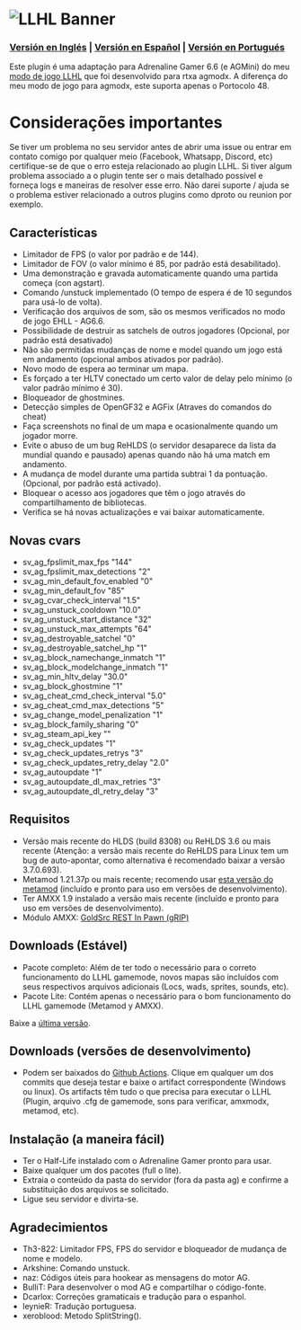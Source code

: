 # ![LLHL Banner](https://raw.githubusercontent.com/FlyingCat-X/llhl/master/LLHL_logo.png)
### [Versión en Inglés](https://github.com/FlyingCat-X/llhl/blob/master/README.md) | [Versión en Español](https://github.com/FlyingCat-X/llhl/blob/master/README_ES.md) | [Versión en Portugués](https://github.com/FlyingCat-X/llhl/blob/master/README_PT.md)
Este plugin é uma adaptação para Adrenaline Gamer 6.6 (e AGMini) do meu [modo de jogo LLHL](https://github.com/rtxa/agmodx/blob/master/valve/addons/amxmodx/scripting/agmodx_llhl.sma) que foi desenvolvido para rtxa agmodx. A diferença do meu modo de jogo para agmodx, este suporta apenas o Portocolo 48.

# Considerações importantes
Se tiver um problema no seu servidor antes de abrir uma issue ou entrar em contato comigo por qualquer meio (Facebook, Whatsapp, Discord, etc) certifique-se de que o erro esteja relacionado ao plugin LLHL. Si tiver algum problema associado a o plugin tente ser o mais detalhado possível e forneça logs e maneiras de resolver esse erro. Não darei suporte / ajuda se o problema estiver relacionado a outros plugins como dproto ou reunion por exemplo.

## Características
- Limitador de FPS (o valor por padrão e de 144).
- Limitador de FOV (o valor mínimo é 85, por padrão está desabilitado).
- Uma demonstração e gravada automaticamente quando uma partida começa (con agstart).
- Comando /unstuck implementado (O tempo de espera é de 10 segundos para usá-lo de volta).
- Verificação dos arquivos de som, são os mesmos verificados no modo de jogo EHLL - AG6.6.
- Possibilidade de destruir as satchels de outros jogadores (Opcional, por padrão está desativado)
- Não são permitidas mudanças de nome e model quando um jogo está em andamento (opcional ambos ativados por padrão).
- Novo modo de espera ao terminar um mapa.
- Es forçado a ter HLTV conectado um certo valor de delay pelo mínimo (o valor padrão mínimo é 30).
- Bloqueador de ghostmines.
- Detecção simples de OpenGF32 e AGFix (Atraves do comandos do cheat)
- Faça screenshots no final de um mapa e ocasionalmente quando um jogador morre.
- Evite o abuso de um bug ReHLDS (o servidor desaparece da lista da mundial quando e pausado)  apenas quando não há uma match em andamento.
- A mudança de model durante uma partida subtrai 1 da pontuação. (Opcional, por padrão está activado).
- Bloquear o acesso aos jogadores que têm o jogo através do compartilhamento de bibliotecas.
- Verifica se há novas actualizações e vai baixar automaticamente.

## Novas cvars
- sv_ag_fpslimit_max_fps "144"
- sv_ag_fpslimit_max_detections "2"
- sv_ag_min_default_fov_enabled "0"
- sv_ag_min_default_fov "85"
- sv_ag_cvar_check_interval "1.5"
- sv_ag_unstuck_cooldown "10.0"
- sv_ag_unstuck_start_distance "32"
- sv_ag_unstuck_max_attempts "64"
- sv_ag_destroyable_satchel "0"
- sv_ag_destroyable_satchel_hp "1"
- sv_ag_block_namechange_inmatch "1"
- sv_ag_block_modelchange_inmatch "1"
- sv_ag_min_hltv_delay "30.0"
- sv_ag_block_ghostmine "1"
- sv_ag_cheat_cmd_check_interval "5.0"
- sv_ag_cheat_cmd_max_detections "5"
- sv_ag_change_model_penalization "1"
- sv_ag_block_family_sharing "0"
- sv_ag_steam_api_key ""
- sv_ag_check_updates "1"
- sv_ag_check_updates_retrys "3"
- sv_ag_check_updates_retry_delay "2.0"
- sv_ag_autoupdate "1"
- sv_ag_autoupdate_dl_max_retries "3"
- sv_ag_autoupdate_dl_retry_delay "3"

## Requisitos
- Versão mais recente do HLDS (build 8308) ou ReHLDS 3.6 ou mais recente (Atenção: a versão mais recente do ReHLDS para Linux tem um bug de auto-apontar, como alternativa é recomendado baixar a versão 3.7.0.693).
- Metamod 1.21.37p ou mais recente; recomendo usar [esta versão do metamod](https://github.com/Solokiller/Metamod-P-CMake/releases/tag/v1.21p39) (incluído e pronto para uso em versões de desenvolvimento).
- Ter AMXX 1.9 instalado a versão mais recente (incluído e pronto para uso em versões de desenvolvimento).
- Módulo AMXX: [GoldSrc REST In Pawn (gRIP)](https://forums.alliedmods.net/showthread.php?t=315567)

## Downloads (Estável)
- Pacote completo: Além de ter todo o necessário para o correto funcionamento do LLHL gamemode, novos mapas são incluídos com seus respectivos arquivos adicionais (Locs, wads, sprites, sounds, etc).
- Pacote Lite: Contém apenas o necessário para o bom funcionamento do LLHL gamemode (Metamod y AMXX).

Baixe a [última versão](https://github.com/FlyingCat-X/llhl/releases/).

## Downloads (versões de desenvolvimento)
- Podem ser baixados do [Github Actions](https://github.com/FlyingCat-X/llhl/actions). Clique em qualquer um dos commits que deseja testar e baixe o artifact correspondente (Windows ou linux). Os artifacts têm tudo o que precisa para executar o LLHL  (Plugin, arquivo .cfg de gamemode, sons para verificar, amxmodx, metamod, etc).

## Instalação (a maneira fácil)
- Ter o Half-Life instalado com o Adrenaline Gamer pronto para usar.
- Baixe qualquer um dos pacotes  (full o lite).
- Extraia o conteúdo da pasta do servidor (fora da pasta ag) e confirme a substituição dos arquivos se solicitado.
- Ligue seu servidor e divirta-se.

## Agradecimientos
- Th3-822: Limitador FPS, FPS do servidor e bloqueador de mudança de nome e modelo.
- Arkshine: Comando unstuck.
- naz: Códigos úteis para hookear as mensagens do motor AG.
- BulliT: Para desenvolver o mod AG e compartilhar o código-fonte.
- Dcarlox: Correções gramaticais e tradução para o espanhol.
- leynieR: Tradução portuguesa.
- xeroblood: Metodo SplitString().